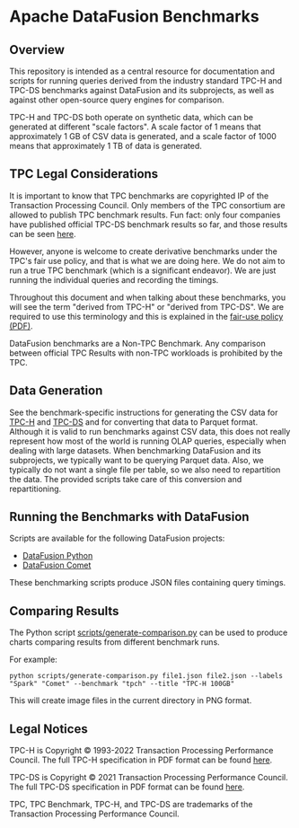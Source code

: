 <!---
  Licensed to the Apache Software Foundation (ASF) under one
  or more contributor license agreements.  See the NOTICE file
  distributed with this work for additional information
  regarding copyright ownership.  The ASF licenses this file
  to you under the Apache License, Version 2.0 (the
  "License"); you may not use this file except in compliance
  with the License.  You may obtain a copy of the License at

    http://www.apache.org/licenses/LICENSE-2.0

  Unless required by applicable law or agreed to in writing,
  software distributed under the License is distributed on an
  "AS IS" BASIS, WITHOUT WARRANTIES OR CONDITIONS OF ANY
  KIND, either express or implied.  See the License for the
  specific language governing permissions and limitations
  under the License.
-->

# Apache DataFusion Benchmarks

## Overview

This repository is intended as a central resource for documentation and scripts for running queries derived from the
industry standard TPC-H and TPC-DS benchmarks against DataFusion and its subprojects, as well as against other
open-source query engines for comparison.

TPC-H and TPC-DS both operate on synthetic data, which can be generated at different "scale factors". A scale factor
of 1 means that approximately 1 GB of CSV data is generated, and a scale factor of 1000 means that approximately 1 TB
of data is generated.

## TPC Legal Considerations

It is important to know that TPC benchmarks are copyrighted IP of the Transaction Processing Council. Only members
of the TPC consortium are allowed to publish TPC benchmark results. Fun fact: only four companies have published
official TPC-DS benchmark results so far, and those results can be seen [here](https://www.tpc.org/tpcds/results/tpcds_results5.asp?orderby=dbms&version=3).

However, anyone is welcome to create derivative benchmarks under the TPC's fair use policy, and that is what we are
doing here. We do not aim to run a true TPC benchmark (which is a significant endeavor). We are just running the
individual queries and recording the timings.

Throughout this document and when talking about these benchmarks, you will see the term "derived from TPC-H" or
"derived from TPC-DS". We are required to use this terminology and this is explained in the
[fair-use policy (PDF)](https://www.tpc.org/tpc_documents_current_versions/pdf/tpc_fair_use_quick_reference_v1.0.0.pdf).

DataFusion benchmarks are a Non-TPC Benchmark. Any comparison between official TPC Results with non-TPC workloads is
prohibited by the TPC.

## Data Generation

See the benchmark-specific instructions for generating the CSV data for [TPC-H](tpch) and [TPC-DS](tpcds) and for 
converting that data to Parquet format. Although it is valid to run benchmarks against CSV data, this does not really 
represent how most of the world is running OLAP queries, especially when dealing with large datasets. When benchmarking 
DataFusion and its subprojects, we typically want to be querying Parquet data. Also, we typically do not
want a single file per table, so we also need to repartition the data. The provided scripts take care of this conversion 
and repartitioning.

## Running the Benchmarks with DataFusion

Scripts are available for the following DataFusion projects:

- [DataFusion Python](./runners/datafusion-python)
- [DataFusion Comet](./runners/datafusion-comet)

These benchmarking scripts produce JSON files containing query timings.

## Comparing Results

The Python script [scripts/generate-comparison.py](scripts/generate-comparison.py) can be used to produce charts 
comparing results from different benchmark runs.

For example:

```shell
python scripts/generate-comparison.py file1.json file2.json --labels "Spark" "Comet" --benchmark "tpch" --title "TPC-H 100GB"
```

This will create image files in the current directory in PNG format.

## Legal Notices

TPC-H is Copyright © 1993-2022 Transaction Processing Performance Council. The full TPC-H specification in PDF format
can be found [here](https://www.tpc.org/TPC_Documents_Current_Versions/pdf/TPC-H_v3.0.1.pdf).

TPC-DS is Copyright © 2021 Transaction Processing Performance Council. The full TPC-DS specification in PDF format
can be found [here](https://www.tpc.org/tpc_documents_current_versions/pdf/tpc-ds_v3.2.0.pdf).

TPC, TPC Benchmark, TPC-H, and TPC-DS are trademarks of the Transaction Processing Performance Council.

